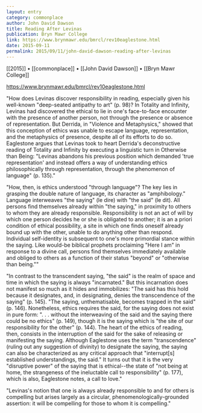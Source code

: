 ```yaml
---
layout: entry
category: commonplace
author: John David Dawson
title: Reading After Levinas
publication: Bryn Mawr College
link: https://www.brynmawr.edu/bmrcl/rev10eaglestone.html
date: 2015-09-11
permalink: 2015/09/11/john-david-dawson-reading-after-levinas
---
```


[[2015]] • [[commonplace]] • [[John David Dawson]] • [[Bryn Mawr College]]

https://www.brynmawr.edu/bmrcl/rev10eaglestone.html

"How does Levinas discover responsibility in reading, especially given his well-known "deep-seated antipathy to art" (p. 98)? In Totality and Infinity, Levinas had discovered the ethical to lie in one's face-to-face encounter with the presence of another person, not through the presence or absence of representation. But Derrida, in "Violence and Metaphysics," showed that this conception of ethics was unable to escape language, representation, and the metaphysics of presence, despite all of its efforts to do so. Eaglestone argues that Levinas took to heart Derrida's deconstructive reading of Totality and Infinity by executing a linguistic turn in Otherwise than Being: "Levinas abandons his previous position which demanded 'true representation' and instead offers a way of understanding ethics philosophically through representation, through the phenomenon of language" (p. 135)."

"How, then, is ethics understood "through language"? The key lies in grasping the double nature of language, its character as "amphibology." Language interweaves "the saying" (le dire) with "the said" (le dit). All persons find themselves already within "the saying," in proximity to others to whom they are already responsible. Responsibility is not an act of will by which one person decides he or she is obligated to another; it is an a priori condition of ethical possibility, a site in which one finds oneself already bound up with the other, unable to do anything other than respond. Individual self-identity is subsequent to one's more primordial stance within the saying. Like would-be biblical prophets proclaiming "Here I am" in response to a divine call, persons find themselves immediately available and obliged to others as a function of their status "beyond" or "otherwise than being.""

"In contrast to the transcendent saying, "the said" is the realm of space and time in which the saying is always "incarnated." But this incarnation does not manifest so much as it hides and immobilizes: "The said has this hold because it designates, and, in designating, denies the transcendence of the saying" (p. 145). "The saying, unthematisable, becomes trapped in the said" (p. 146). Nonetheless, ethics requires the said, for the saying does not exist in pure form: ". . . without the interweaving of the said and the saying there could be no ethics" (p. 149), though it is the saying which is "the site of our responsibility for the other" (p. 144). The heart of the ethics of reading, then, consists in the interruption of the said for the sake of releasing or manifesting the saying. Although Eaglestone uses the term "transcendence" (ruling out any suggestion of divinity) to designate the saying, the saying can also be characterized as any critical approach that "interrupt[s] established understandings, the said." It turns out that it is the very "disruptive power" of the saying that is ethical--the state of "not being at home, the strangeness of the ineluctable call to responsibility" (p. 177), which is also, Eaglestone notes, a call to love."

"Levinas's notion that one is always already responsible to and for others is compelling but arises largely as a circular, phenomenologically-grounded assertion: it will be compelling for those to whom it is compelling."
